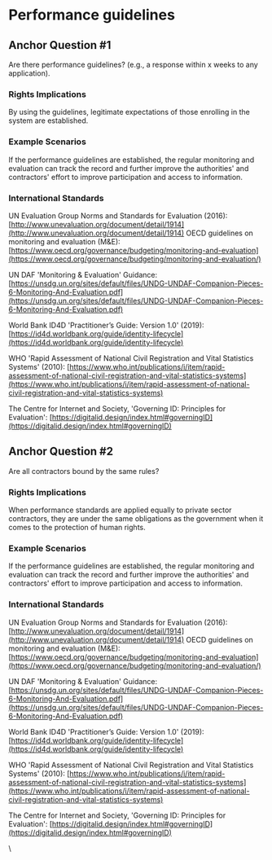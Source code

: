 # Performance guidelines

## Anchor Question #1

Are there performance guidelines? (e.g., a response within x weeks to any application).

### Rights Implications

By using the guidelines, legitimate expectations of those enrolling in the system are established.

### Example Scenarios

If the performance guidelines are established, the regular monitoring and evaluation can track the record and further improve the authorities' and contractors' effort to improve participation and access to information.

### International Standards

UN Evaluation Group Norms and Standards for Evaluation (2016): [http://www.unevaluation.org/document/detail/1914](http://www.unevaluation.org/document/detail/1914) OECD guidelines on monitoring and evaluation (M\&E): [https://www.oecd.org/governance/budgeting/monitoring-and-evaluation](https://www.oecd.org/governance/budgeting/monitoring-and-evaluation/)

UN DAF 'Monitoring & Evaluation' Guidance: [https://unsdg.un.org/sites/default/files/UNDG-UNDAF-Companion-Pieces-6-Monitoring-And-Evaluation.pdf](https://unsdg.un.org/sites/default/files/UNDG-UNDAF-Companion-Pieces-6-Monitoring-And-Evaluation.pdf)

World Bank ID4D 'Practitioner’s Guide: Version 1.0' (2019): [https://id4d.worldbank.org/guide/identity-lifecycle](https://id4d.worldbank.org/guide/identity-lifecycle)

WHO 'Rapid Assessment of National Civil Registration and Vital Statistics Systems' (2010): [https://www.who.int/publications/i/item/rapid-assessment-of-national-civil-registration-and-vital-statistics-systems](https://www.who.int/publications/i/item/rapid-assessment-of-national-civil-registration-and-vital-statistics-systems)

The Centre for Internet and Society, 'Governing ID: Principles for Evaluation': [https://digitalid.design/index.html#governingID](https://digitalid.design/index.html#governingID)





## Anchor Question #2

Are all contractors bound by the same rules?

### Rights Implications

When performance standards are applied equally to private sector contractors, they are under the same obligations as the government when it comes to the protection of human rights.

### Example Scenarios

If the performance guidelines are established, the regular monitoring and evaluation can track the record and further improve the authorities' and contractors' effort to improve participation and access to information.

### International Standards

UN Evaluation Group Norms and Standards for Evaluation (2016): [http://www.unevaluation.org/document/detail/1914](http://www.unevaluation.org/document/detail/1914) OECD guidelines on monitoring and evaluation (M\&E): [https://www.oecd.org/governance/budgeting/monitoring-and-evaluation](https://www.oecd.org/governance/budgeting/monitoring-and-evaluation/)

UN DAF 'Monitoring & Evaluation' Guidance: [https://unsdg.un.org/sites/default/files/UNDG-UNDAF-Companion-Pieces-6-Monitoring-And-Evaluation.pdf](https://unsdg.un.org/sites/default/files/UNDG-UNDAF-Companion-Pieces-6-Monitoring-And-Evaluation.pdf)

World Bank ID4D 'Practitioner’s Guide: Version 1.0' (2019): [https://id4d.worldbank.org/guide/identity-lifecycle](https://id4d.worldbank.org/guide/identity-lifecycle)

WHO 'Rapid Assessment of National Civil Registration and Vital Statistics Systems' (2010): [https://www.who.int/publications/i/item/rapid-assessment-of-national-civil-registration-and-vital-statistics-systems](https://www.who.int/publications/i/item/rapid-assessment-of-national-civil-registration-and-vital-statistics-systems)

The Centre for Internet and Society, 'Governing ID: Principles for Evaluation': [https://digitalid.design/index.html#governingID](https://digitalid.design/index.html#governingID)

\




